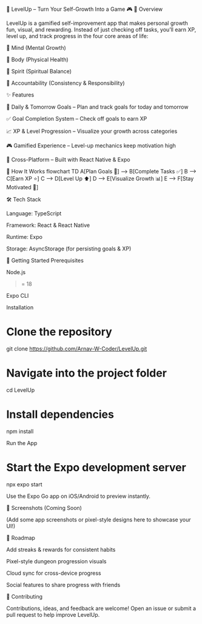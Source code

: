🌟 LevelUp – Turn Your Self-Growth Into a Game 🎮
📖 Overview

LevelUp is a gamified self-improvement app that makes personal growth fun, visual, and rewarding.
Instead of just checking off tasks, you’ll earn XP, level up, and track progress in the four core areas of life:

🧠 Mind (Mental Growth)

💪 Body (Physical Health)

🌱 Spirit (Spiritual Balance)

🤝 Accountability (Consistency & Responsibility)

✨ Features

🎯 Daily & Tomorrow Goals – Plan and track goals for today and tomorrow

✅ Goal Completion System – Check off goals to earn XP

📈 XP & Level Progression – Visualize your growth across categories

🎮 Gamified Experience – Level-up mechanics keep motivation high

📱 Cross-Platform – Built with React Native & Expo

🔄 How It Works
flowchart TD
    A[Plan Goals 📝] --> B[Complete Tasks ✅]
    B --> C[Earn XP ⭐]
    C --> D[Level Up ⬆️]
    D --> E[Visualize Growth 📊]
    E --> F[Stay Motivated 🚀]

🛠️ Tech Stack

Language: TypeScript

Framework: React & React Native

Runtime: Expo

Storage: AsyncStorage (for persisting goals & XP)

🚀 Getting Started
Prerequisites

Node.js
 >= 18

Expo CLI

Installation
# Clone the repository
git clone https://github.com/Arnav-W-Coder/LevelUp.git

# Navigate into the project folder
cd LevelUp

# Install dependencies
npm install

Run the App
# Start the Expo development server
npx expo start


Use the Expo Go app on iOS/Android to preview instantly.

📸 Screenshots (Coming Soon)

(Add some app screenshots or pixel-style designs here to showcase your UI!)

📌 Roadmap

 Add streaks & rewards for consistent habits

 Pixel-style dungeon progression visuals

 Cloud sync for cross-device progress

 Social features to share progress with friends

🤝 Contributing

Contributions, ideas, and feedback are welcome!
Open an issue or submit a pull request to help improve LevelUp.
